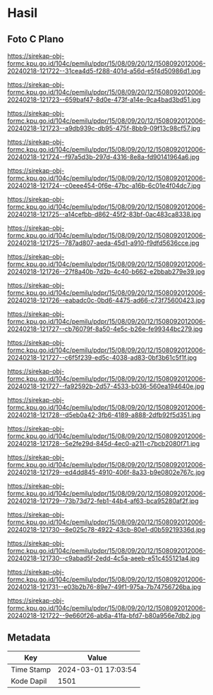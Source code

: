 # Hasil

## Foto C Plano

https://sirekap-obj-formc.kpu.go.id/104c/pemilu/pdpr/15/08/09/20/12/1508092012006-20240218-121722--31cea4d5-f288-401d-a56d-e5f4d50986d1.jpg

https://sirekap-obj-formc.kpu.go.id/104c/pemilu/pdpr/15/08/09/20/12/1508092012006-20240218-121723--659baf47-8d0e-473f-a14e-9ca4bad3bd51.jpg

https://sirekap-obj-formc.kpu.go.id/104c/pemilu/pdpr/15/08/09/20/12/1508092012006-20240218-121723--a9db939c-db95-475f-8bb9-09f13c98cf57.jpg

https://sirekap-obj-formc.kpu.go.id/104c/pemilu/pdpr/15/08/09/20/12/1508092012006-20240218-121724--f97a5d3b-297d-4316-8e8a-fd90141964a6.jpg

https://sirekap-obj-formc.kpu.go.id/104c/pemilu/pdpr/15/08/09/20/12/1508092012006-20240218-121724--c0eee454-0f6e-47bc-a16b-6c01e4f04dc7.jpg

https://sirekap-obj-formc.kpu.go.id/104c/pemilu/pdpr/15/08/09/20/12/1508092012006-20240218-121725--a14cefbb-d862-45f2-83bf-0ac483ca8338.jpg

https://sirekap-obj-formc.kpu.go.id/104c/pemilu/pdpr/15/08/09/20/12/1508092012006-20240218-121725--787ad807-aeda-45d1-a910-f9dfd5636cce.jpg

https://sirekap-obj-formc.kpu.go.id/104c/pemilu/pdpr/15/08/09/20/12/1508092012006-20240218-121726--27f8a40b-7d2b-4c40-b662-e2bbab279e39.jpg

https://sirekap-obj-formc.kpu.go.id/104c/pemilu/pdpr/15/08/09/20/12/1508092012006-20240218-121726--eabadc0c-0bd6-4475-ad66-c73f75600423.jpg

https://sirekap-obj-formc.kpu.go.id/104c/pemilu/pdpr/15/08/09/20/12/1508092012006-20240218-121727--cb76079f-8a50-4e5c-b26e-fe99344bc279.jpg

https://sirekap-obj-formc.kpu.go.id/104c/pemilu/pdpr/15/08/09/20/12/1508092012006-20240218-121727--c6f5f239-ed5c-4038-ad83-0bf3b61c5f1f.jpg

https://sirekap-obj-formc.kpu.go.id/104c/pemilu/pdpr/15/08/09/20/12/1508092012006-20240218-121727--fa92592b-2d57-4533-b036-560ea194640e.jpg

https://sirekap-obj-formc.kpu.go.id/104c/pemilu/pdpr/15/08/09/20/12/1508092012006-20240218-121728--d5eb0a42-3fb6-4189-a888-2dfb92f5d351.jpg

https://sirekap-obj-formc.kpu.go.id/104c/pemilu/pdpr/15/08/09/20/12/1508092012006-20240218-121728--5e2fe29d-845d-4ec0-a211-c7bcb2080f71.jpg

https://sirekap-obj-formc.kpu.go.id/104c/pemilu/pdpr/15/08/09/20/12/1508092012006-20240218-121729--ed4dd845-4910-406f-8a33-b9e0802e767c.jpg

https://sirekap-obj-formc.kpu.go.id/104c/pemilu/pdpr/15/08/09/20/12/1508092012006-20240218-121729--73b73d72-feb1-44b4-af63-bca95280af2f.jpg

https://sirekap-obj-formc.kpu.go.id/104c/pemilu/pdpr/15/08/09/20/12/1508092012006-20240218-121730--8e025c78-4922-43cb-80e1-d0b59219336d.jpg

https://sirekap-obj-formc.kpu.go.id/104c/pemilu/pdpr/15/08/09/20/12/1508092012006-20240218-121730--c9abad5f-2edd-4c5a-aeeb-e51c455121a4.jpg

https://sirekap-obj-formc.kpu.go.id/104c/pemilu/pdpr/15/08/09/20/12/1508092012006-20240218-121731--e03b2b76-89e7-49f1-975a-7b74756726ba.jpg

https://sirekap-obj-formc.kpu.go.id/104c/pemilu/pdpr/15/08/09/20/12/1508092012006-20240218-121722--9e660f26-ab6a-41fa-bfd7-b80a956e7db2.jpg


## Metadata

| Key        | Value               |
| ---------- | ------------------- |
| Time Stamp | 2024-03-01 17:03:54 |
| Kode Dapil | 1501                |



